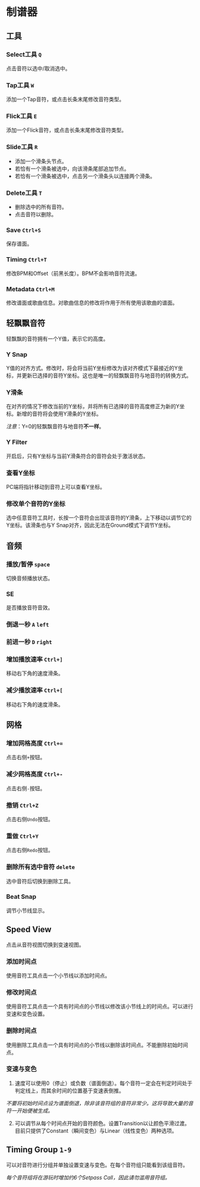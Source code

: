 # 制谱器

## 工具
### Select工具 `Q`
点击音符以选中/取消选中。
### Tap工具 `W`
添加一个Tap音符，或点击长条末尾修改音符类型。
### Flick工具 `E`
添加一个Flick音符，或点击长条末尾修改音符类型。
### Slide工具 `R`
- 添加一个滑条头节点。
- 若恰有一个滑条被选中，向该滑条尾部追加节点。
- 若恰有一个滑条被选中，点击另一个滑条头以连接两个滑条。

### Delete工具 `T`
- 删除选中的所有音符。
- 点击音符以删除。

### Save `Ctrl+S`
保存谱面。
### Timing `Ctrl+T`
修改BPM和Offset（前黑长度）。BPM不会影响音符流速。
### Metadata `Ctrl+M`
修改谱面或歌曲信息。对歌曲信息的修改将作用于所有使用该歌曲的谱面。

## 轻飘飘音符
轻飘飘的音符拥有一个Y值，表示它的高度。
### Y Snap
Y值的对齐方式。修改时，将会将当前Y坐标修改为该对齐模式下最接近的Y坐标，并更新已选择的音符Y坐标。这也是唯一的轻飘飘音符与地音符的转换方式。
### Y滑条
在对齐的情况下修改当前的Y坐标，并将所有已选择的音符高度修正为新的Y坐标。新增的音符将会使用Y滑条的Y坐标。

*注意*：Y=0的轻飘飘音符与地音符**不一样**。
### Y Filter
开启后，只有Y坐标与当前Y滑条符合的音符会处于激活状态。
### 查看Y坐标
PC端将指针移动到音符上可以查看Y坐标。
### 修改单个音符的Y坐标
选中任意音符工具时，长按一个音符会出现该音符的Y滑条，上下移动以调节它的Y坐标。该滑条也与Y Snap对齐，因此无法在Ground模式下调节Y坐标。

## 音频
### 播放/暂停 `space`
切换音频播放状态。
### SE
是否播放音符音效。
### 倒退一秒 `A` `left`
### 前进一秒 `D` `right`
### 增加播放速率 `Ctrl+]`
移动右下角的速度滑条。
### 减少播放速率 `Ctrl+[`
移动右下角的速度滑条。

## 网格
### 增加网格高度 `Ctrl+=`
点击右侧`+`按钮。
### 减少网格高度 `Ctrl+-`
点击右侧`-`按钮。
### 撤销 `Ctrl+Z`
点击右侧`Undo`按钮。
### 重做 `Ctrl+Y`
点击右侧`Redo`按钮。
### 删除所有选中音符 `delete`
选中音符后切换到删除工具。
### Beat Snap
调节小节线显示。

## Speed View
点击从音符视图切换到变速视图。
### 添加时间点
使用音符工具点击一个小节线以添加时间点。
### 修改时间点
使用音符工具点击一个具有时间点的小节线以修改该小节线上的时间点。可以进行变速和变色设置。
### 删除时间点
使用删除工具点击一个具有时间点的小节线以删除该时间点。不能删除初始时间点。
### 变速与变色
1. 速度可以使用0（停止）或负数（谱面倒退）。每个音符一定会在判定时间处于判定线上，而其余时间的位置基于变速表倒推。

*不要将初始时间点设为谱面倒退，除非该音符组的音符非常少。这将导致大量的音符一开始便被生成。*

2. 可以调节从每个时间点开始的音符颜色。设置Transition以让颜色平滑过渡。目前只提供了Constant（瞬间变色）与Linear（线性变色）两种选项。

## Timing Group `1-9`
可以对音符进行分组并单独设置变速与变色。在每个音符组只能看到该组音符。

*每个音符组将在游玩时增加约6个Setpass Call，因此请勿滥用音符组。*
